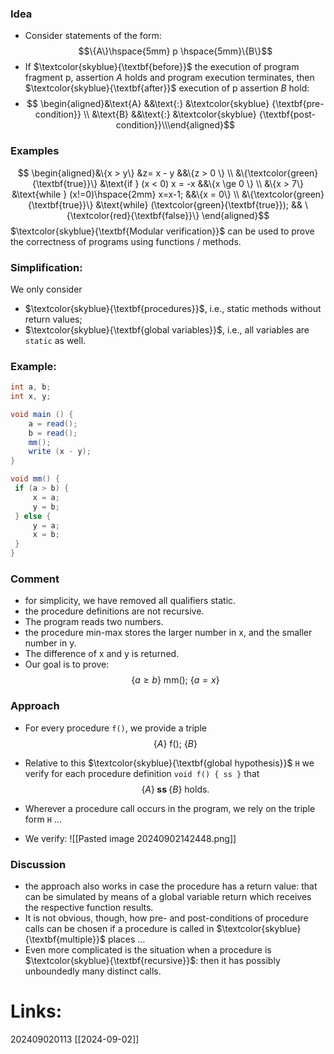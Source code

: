 ### Idea
- Consider statements of the form:
$$\{A\}\hspace{5mm} p \hspace{5mm}\{B\}$$
- If $\textcolor{skyblue}{\textbf{before}}$ the execution of program fragment p, assertion $A$ holds and program execution terminates, then $\textcolor{skyblue}{\textbf{after}}$ execution of p assertion $B$ hold:
- $$ \begin{aligned}&\text{A} &&\text{:} &\textcolor{skyblue} {\textbf{pre-condition}} \\ &\text{B} &&\text{:} &\textcolor{skyblue} {\textbf{post-condition}}\\\end{aligned}$$
### Examples
$$ \begin{aligned}&\{x > y\} &z= x - y &&\{z > 0 \} \\
&\{\textcolor{green}{\textbf{true}}\} &\text{if } (x < 0) x = -x &&\{x \ge 0 \} \\
&\{x > 7\} &\text{while } (x!=0)\hspace{2mm} x=x-1; &&\{x = 0\} \\
&\{\textcolor{green}{\textbf{true}}\} &\text{while} (\textcolor{green}{\textbf{true}}); && \{\textcolor{red}{\textbf{false}}\}
\end{aligned}$$
$\textcolor{skyblue}{\textbf{Modular verification}}$ can be used to prove the correctness of programs using functions / methods.

### Simplification:
We only consider
- $\textcolor{skyblue}{\textbf{procedures}}$, i.e., static methods without return values;
- $\textcolor{skyblue}{\textbf{global variables}}$, i.e., all variables are `static` as well. 
### Example:
```java
int a, b;                     
int x, y; 

void main () { 
	a = read(); 
	b = read(); 
	mm(); 
	write (x - y); 
} 
```
```java
void mm() { 
 if (a > b) { 
	 x = a; 
	 y = b; 
 } else { 
	 y = a; 
	 x = b; 
 } 
}
```
### Comment 
- for simplicity, we have removed all qualifiers static.
- the procedure definitions are not recursive.
- The program reads two numbers.
- the procedure min-max stores the larger number in x, and the smaller number in y.
- The difference of x and y is returned.
- Our goal is to prove: 
$$\{a \ge b\} \text{ mm(); } \{a = x\}$$

### Approach
- For every procedure `f()`, we provide a triple
$$\{A\} \text{ f(); } \{B\}$$
- Relative to this $\textcolor{skyblue}{\textbf{global hypothesis}}$ `H` we verify for each procedure definition `void f() { ss }` that
$$\{A\} \textbf{ ss } \{B\} \text{ holds.}$$
- Wherever a procedure call occurs in the program, we rely on the triple form `H` $\dots$ 

- We verify: ![[Pasted image 20240902142448.png]]
### Discussion

- the approach also works in case the procedure has a return value: that can be simulated by means of a global variable return which receives the respective function results.
- It is not obvious, though, how pre- and post-conditions of procedure calls can be chosen if a procedure is called in $\textcolor{skyblue}{\textbf{multiple}}$ places $\dots$ 
- Even more complicated is the situation when a procedure is $\textcolor{skyblue}{\textbf{recursive}}$: then it has possibly unboundedly many distinct calls. 





# Links: 




202409020113
[[2024-09-02]]